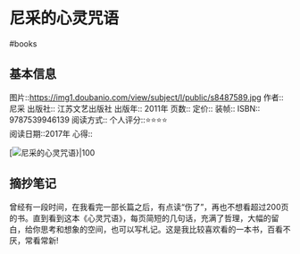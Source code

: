 # 尼采的心灵咒语
#books 
## 基本信息

图片::https://img1.doubanio.com/view/subject/l/public/s8487589.jpg
作者:: 尼采
出版社:: 江苏文艺出版社
出版年:: 2011年
页数:: 
定价:: 
装帧:: 
ISBN:: 9787539946139
阅读方式::
个人评分::⭐⭐⭐⭐  
阅读日期::2017年
心得::

 [![尼采的心灵咒语}|100](https://img1.doubanio.com/view/subject/l/public/s8487589.jpg)

## 摘抄笔记

曾经有一段时间，在我看完一部长篇之后，有点读“伤了”，再也不想看超过200页的书。直到看到这本《心灵咒语》，每页简短的几句话，充满了哲理，大幅的留白，给你思考和想象的空间，也可以写札记。这是我比较喜欢看的一本书，百看不厌，常看常新!